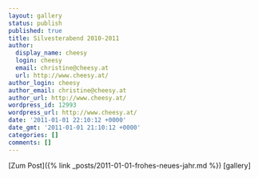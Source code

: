 ```yaml
---
layout: gallery
status: publish
published: true
title: Silvesterabend 2010-2011
author:
  display_name: cheesy
  login: cheesy
  email: christine@cheesy.at
  url: http://www.cheesy.at/
author_login: cheesy
author_email: christine@cheesy.at
author_url: http://www.cheesy.at/
wordpress_id: 12993
wordpress_url: http://www.cheesy.at/
date: '2011-01-01 22:10:12 +0000'
date_gmt: '2011-01-01 21:10:12 +0000'
categories: []
comments: []
---
```


[Zum Post]({% link _posts/2011-01-01-frohes-neues-jahr.md %})
[gallery]<!--:-->
